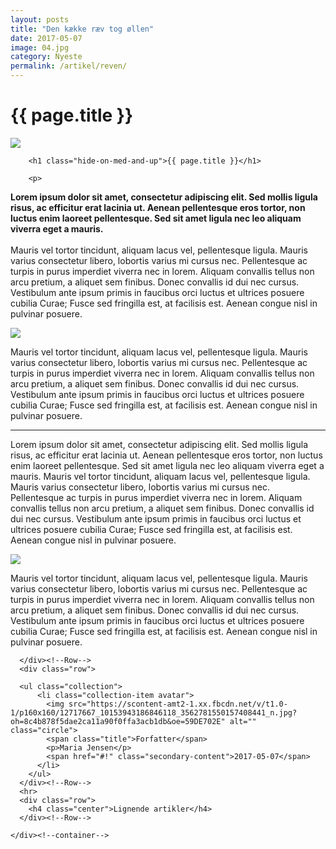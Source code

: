 ```yaml
---
layout: posts
title: "Den kække ræv tog øllen"
date: 2017-05-07
image: 04.jpg
category: Nyeste
permalink: /artikel/reven/
---
```

<main>
  <h1>{{ page.title }}</h1>
  <div class="dot-matrix"></div>
  <div class="page_header parallax-zoom-blur">
    <img src="{{ "/assets/img/04.jpg" | prepend: site.baseurl }}">
  </div>

  <div class="page_wrapper">
    <div class="container">
      <div class="row">

        <h1 class="hide-on-med-and-up">{{ page.title }}</h1>

        <p>
<b>Lorem ipsum dolor sit amet, consectetur adipiscing elit. Sed mollis ligula risus, ac efficitur erat lacinia ut. Aenean pellentesque eros tortor, non luctus enim laoreet pellentesque. Sed sit amet ligula nec leo aliquam viverra eget a mauris.</b>
<br><br>
 Mauris vel tortor tincidunt, aliquam lacus vel, pellentesque ligula. Mauris varius consectetur libero, lobortis varius mi cursus nec. Pellentesque ac turpis in purus imperdiet viverra nec in lorem. Aliquam convallis tellus non arcu pretium, a aliquet sem finibus. Donec convallis id dui nec cursus. Vestibulum ante ipsum primis in faucibus orci luctus et ultrices posuere cubilia Curae; Fusce sed fringilla est, at facilisis est. Aenean congue nisl in pulvinar posuere.
        </p>
 <img src="https://s17.postimg.org/e6vlgojof/355_H.jpg">
        <p>
 Mauris vel tortor tincidunt, aliquam lacus vel, pellentesque ligula. Mauris varius consectetur libero, lobortis varius mi cursus nec. Pellentesque ac turpis in purus imperdiet viverra nec in lorem. Aliquam convallis tellus non arcu pretium, a aliquet sem finibus. Donec convallis id dui nec cursus. Vestibulum ante ipsum primis in faucibus orci luctus et ultrices posuere cubilia Curae; Fusce sed fringilla est, at facilisis est. Aenean congue nisl in pulvinar posuere.
      </p>
       <hr>
      <p>
Lorem ipsum dolor sit amet, consectetur adipiscing elit. Sed mollis ligula risus, ac efficitur erat lacinia ut. Aenean pellentesque eros tortor, non luctus enim laoreet pellentesque. Sed sit amet ligula nec leo aliquam viverra eget a mauris.
Mauris vel tortor tincidunt, aliquam lacus vel, pellentesque ligula. Mauris varius consectetur libero, lobortis varius mi cursus nec. Pellentesque ac turpis in purus imperdiet viverra nec in lorem. Aliquam convallis tellus non arcu pretium, a aliquet sem finibus. Donec convallis id dui nec cursus. Vestibulum ante ipsum primis in faucibus orci luctus et ultrices posuere cubilia Curae; Fusce sed fringilla est, at facilisis est. Aenean congue nisl in pulvinar posuere.
 </p>
<img src="https://s30.postimg.org/t5ql9i59d/277_H.jpg">
<p>
Mauris vel tortor tincidunt, aliquam lacus vel, pellentesque ligula. Mauris varius consectetur libero, lobortis varius mi cursus nec. Pellentesque ac turpis in purus imperdiet viverra nec in lorem. Aliquam convallis tellus non arcu pretium, a aliquet sem finibus. Donec convallis id dui nec cursus. Vestibulum ante ipsum primis in faucibus orci luctus et ultrices posuere cubilia Curae; Fusce sed fringilla est, at facilisis est. Aenean congue nisl in pulvinar posuere.
</p>

      </div><!--Row-->
      <div class="row">

      <ul class="collection">
          <li class="collection-item avatar">
            <img src="https://scontent-amt2-1.xx.fbcdn.net/v/t1.0-1/p160x160/12717667_10153943186846118_3562781550157408441_n.jpg?oh=8c4b878f5dae2ca11a90f0ffa3acb1db&oe=59DE702E" alt="" class="circle">
            <span class="title">Forfatter</span>
            <p>Maria Jensen</p>
            <span href="#!" class="secondary-content">2017-05-07</span>
          </li>
        </ul>
      </div><!--Row-->
      <hr>
      <div class="row">
        <h4 class="center">Lignende artikler</h4>
      </div><!--Row-->

    </div><!--container-->
  </div><!--page_wrapper-->
</main>
